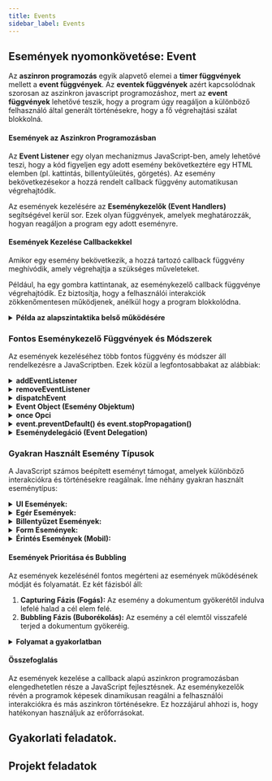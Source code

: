 ```yaml
---
title: Events
sidebar_label: Events
---
```


## Események nyomonkövetése: Event

Az **aszinron programozás** egyik alapvető elemei a **timer függvények** mellett a **event függvények**. Az **eventek függvények** azért kapcsolódnak szorosan az aszinkron javascript programozáshoz, mert az **event függvények** lehetővé teszik, hogy a program úgy reagáljon a különböző felhasználó által generált történésekre, hogy a fő végrehajtási szálat blokkolná.

#### Események az Aszinkron Programozásban

Az **Event Listener** egy olyan mechanizmus JavaScript-ben, amely lehetővé teszi, hogy a kód figyeljen egy adott esemény bekövetkeztére egy HTML elemben (pl. kattintás, billentyűleütés, görgetés). Az esemény bekövetkezésekor a hozzá rendelt callback függvény automatikusan végrehajtódik.

Az események kezelésére az **Eseménykezelők (Event Handlers)** segítségével kerül sor. Ezek olyan függvények, amelyek meghatározzák, hogyan reagáljon a program egy adott eseményre. 

#### Események Kezelése Callbackekkel

 Amikor egy esemény bekövetkezik, a hozzá tartozó callback függvény meghívódik, amely végrehajtja a szükséges műveleteket.

Például, ha egy gombra kattintanak, az eseménykezelő callback függvénye végrehajtódik. Ez biztosítja, hogy a felhasználói interakciók zökkenőmentesen működjenek, anélkül hogy a program blokkolódna.

<details className="dropdown-task">
  <summary><strong>Példa az alapszintaktika belső működésére</strong></summary>

Az alábbi példában egy egyszerű **Event Listener** szerepel, amely figyel egy gombra történő kattintást. Figyeljük meg az **event handler**-t.

#### Példa: Gombra történő kattintás figyelése

```html
<!DOCTYPE html>
<html lang="hu">
<head>
  <meta charset="UTF-8">
  <title>Event Listener Példa</title>
  <style>
    body {
      font-family: Arial, sans-serif;
      text-align: center;
      margin-top: 50px;
    }
    button {
      padding: 10px 20px;
      font-size: 16px;
      background-color: #3498db;
      color: white;
      border: none;
      border-radius: 5px;
      cursor: pointer;
      transition: background-color 0.3s ease;
    }
    button:hover {
      background-color: #2980b9;
    }
    p {
      font-size: 18px;
      margin-top: 20px;
    }
  </style>
</head>
<body>
  <h1>Event Listener Példa</h1>
  <button id="myButton">Kattints rám!</button>
  <p id="output">Itt fog megjelenni a kattintás eredménye.</p>

  <script>
    // HTML elem kiválasztása
    const button = document.getElementById('myButton');
    const output = document.getElementById('output');

    // Event handler (az eseménykezelő függvény)
    function handleClick() {
      output.textContent = 'A gombra kattintottál!';
    }

    // Event listener hozzáadása
    button.addEventListener('click', handleClick);
  </script>
</body>
</html>
```

#### Magyarázat:
1. **HTML Elem:**  
   - A `<button>` elem az az elem, amelyre az esemény figyelni fog.

2. **Event Handler:**  
   - A `handleClick` nevű függvény a konkrét eseménykezelő. Ez tartalmazza azt a logikát, amit végre kell hajtani, amikor a gombra kattintanak. Ebben az esetben a függvény egyszerűen megváltoztatja egy `<p>` elem szövegét.

3. **Event Listener:**  
   - A `button.addEventListener('click', handleClick);` sor hozzáadja az eseményfigyelőt a gombhoz. Ez azt jelenti, hogy amikor a felhasználó rákattint a gombra (az kattintási esemény bekövetkezik), a `handleClick` függvény automatikusan lefut.

#### Összegzés
- Az **`handleClick`** függvény az, amely megmutatja, mit történjen az esemény bekövetkezésekor.
- Az **`addEventListener`** köt össze egy adott eseményt (`'click'`) és az eseménykezelő függvényt (`handleClick`).

</details>



### Fontos Eseménykezelő Függvények és Módszerek

Az események kezeléséhez több fontos függvény és módszer áll rendelkezésre a JavaScriptben. Ezek közül a legfontosabbakat az alábbiak:

<details className="dropdown-task">
  <summary><strong>addEventListener</strong></summary>
  
   Az `addEventListener` módszer lehetővé teszi, hogy egy adott eseményhez eseménykezelőt (callback függvényt) adjunk hozzá egy DOM elemhez. Ez a módszer rugalmas és lehetővé teszi több eseménykezelő hozzáadását ugyanarra az eseményre.

   **Szintaxis:**
   ```javascript
   elem.addEventListener(eventType, callback, useCapture);
   ```
   
   - `eventType`: Az esemény típusa (pl. 'click', 'mouseover').
   - `callback`: A függvény, amelyet az esemény bekövetkeztekor hívnak meg.
   - `useCapture` (opcionális): Boolean érték, amely meghatározza, hogy az esemény fogása a felfelé (bubbling) vagy lefelé (capturing) fázisban történjen.

   **Példa:**
   ```javascript
   const button = document.querySelector('button');
   button.addEventListener('click', function(event) {
     console.log('Gomb kattintva!');
   });
   ```

</details>

<details className="dropdown-task">
  <summary><strong>removeEventListener</strong></summary>
   
   Az `removeEventListener` módszer segítségével eltávolíthatunk egy korábban hozzáadott eseménykezelőt. Ehhez ugyanazokat a paramétereket kell használnunk, mint az `addEventListener` esetében.

   **Szintaxis:**
   ```javascript
   elem.removeEventListener(eventType, callback, useCapture);
   ```
   
   **Példa:**
   ```javascript
   function handleClick(event) {
     console.log('Gomb kattintva!');
   }

   button.addEventListener('click', handleClick);
   // Eseménykezelő eltávolítása
   button.removeEventListener('click', handleClick);
   ```

</details>

<details className="dropdown-task">
  <summary><strong>dispatchEvent</strong></summary>
   
   A `dispatchEvent` módszer lehetővé teszi egy esemény manuális kiváltását egy DOM elemen. Ez különösen hasznos lehet teszteléskor vagy saját események létrehozásakor.

   **Szintaxis:**
   ```javascript
   elem.dispatchEvent(event);
   ```
   
   **Példa:**
   ```javascript
   const event = new Event('build');
   button.dispatchEvent(event);
   ```

</details>

<details className="dropdown-task">
  <summary><strong>Event Object (Esemény Objektum)</strong></summary>
   
   Az eseménykezelők általában egy esemény objektumot (`event`) kapnak paraméterként, amely információkat tartalmaz az eseményről, például az esemény típusát, a cél elemet, az egér pozícióját stb.

   **Példa:**
   ```javascript
   button.addEventListener('click', function(event) {
     console.log('Esemény típusa:', event.type);
     console.log('Cél elem:', event.target);
   });
   ```

</details>

<details className="dropdown-task">
  <summary><strong>once Opci</strong></summary>
   
   Az `addEventListener` harmadik paramétere egy opciós objektum is lehet, amely beállítható a `once` tulajdonság segítségével. Ha `true`, az eseménykezelő csak egyszer hajtódik végre, majd automatikusan eltávolításra kerül.

   **Példa:**
   ```javascript
   button.addEventListener('click', function(event) {
     console.log('Ez csak egyszer történik meg!');
   }, { once: true });
   ```

</details>

<details className="dropdown-task">
  <summary><strong>event.preventDefault() és event.stopPropagation()</strong></summary>
   
   Az eseménykezelők gyakran használják az `event` objektum metódusait az esemény viselkedésének módosítására:
   
   - `event.preventDefault()`: Megakadályozza az esemény alapértelmezett viselkedését (pl. egy link kattintásakor a böngésző átirányítását).
   - `event.stopPropagation()`: Megakadályozza, hogy az esemény továbbterjedjen a DOM fa többi részére (pl. ne fusson le a szülő elemek eseménykezelője).

   **Példa:**
   ```javascript
   const link = document.querySelector('a');
   link.addEventListener('click', function(event) {
     event.preventDefault(); // Megakadályozza a link követését
     event.stopPropagation(); // Megakadályozza az esemény továbbterjedését
     console.log('Link kattintva, de nem követi az URL-t!');
   });
   ```

</details>

<details className="dropdown-task">
  <summary><strong>Eseménydelegáció (Event Delegation)</strong></summary>
   
   Az eseménydelegáció egy olyan technika, ahol egy közös szülő elemhez adjuk hozzá az eseménykezelőt, és az esemény célja alapján kezeljük a gyermek elemek eseményeit. Ez különösen hasznos dinamikusan létrehozott elemek esetén.

   **Példa:**
   ```javascript
   const list = document.querySelector('ul');
   list.addEventListener('click', function(event) {
     if (event.target && event.target.nodeName === 'LI') {
       console.log('List item clicked:', event.target.textContent);
     }
   });
   ```

</details>

### Gyakran Használt Esemény Típusok

A JavaScript számos beépített eseményt támogat, amelyek különböző interakciókra és történésekre reagálnak. Íme néhány gyakran használt eseménytípus:

<details className="dropdown-task">
  <summary><strong>UI Események:</strong></summary>
   
  - `load`: Az oldal teljes betöltődése.
  - `DOMContentLoaded`: A HTML dokumentum betöltődése és feldolgozása, mielőtt a külső erőforrások (képek, stílusok) betöltődnének.
  - `resize`: Az ablak méretének megváltozása.
  - `scroll`: Az oldal görgetése.

</details>

<details className="dropdown-task">
  <summary><strong>Egér Események:</strong></summary>
   
  - `click`: Egér kattintás.
  - `dblclick`: Kettős kattintás.
  - `mouseover`: Az egérkurzor áthaladása egy elem fölött.
  - `mouseout`: Az egérkurzor elhagyja egy elem területét.
  - `mousedown`: Az egérgomb lenyomása.
  - `mouseup`: Az egérgomb felengedése.

</details>

<details className="dropdown-task">

  <summary><strong>Billentyűzet Események:</strong></summary>
   
  - `keydown`: Billentyű lenyomása.
  - `keyup`: Billentyű felengedése.
  - `keypress`: Billentyű lenyomása és elhagyása közötti időszak.

</details>

<details className="dropdown-task">

  <summary><strong>Form Események:</strong></summary>
   
  - `submit`: Űrlap beküldése.
  - `change`: Űrlapmező értékének megváltozása.
  - `input`: Felhasználó bevitele egy űrlapmezőbe.

</details>

<details className="dropdown-task">

  <summary><strong>Érintés Események (Mobil):</strong></summary>
   
  - `touchstart`: Érintés kezdete.
  - `touchmove`: Érintés mozgása.
  - `touchend`: Érintés vége.

</details>

#### Események Prioritása és Bubbling

Az események kezelésénél fontos megérteni az események működésének módját és folyamatát. Ez két fázisból áll:

1. **Capturing Fázis (Fogás):** Az esemény a dokumentum gyökerétől indulva lefelé halad a cél elem felé.
2. **Bubbling Fázis (Buborékolás):** Az esemény a cél elemtől visszafelé terjed a dokumentum gyökeréig.

<details className="dropdown-task">

  <summary><strong>Folyamat a gyakorlatban</strong></summary>
   
Alapértelmezés szerint az események a bubbling fázisban kezelődnek, de a `useCapture` paraméter segítségével beállítható, hogy az esemény a capturing fázisban kerüljön kezelésre.

**Példa:**
```javascript
document.getElementById('parent').addEventListener('click', function(event) {
  console.log('Szülő elem kattintása');
}, false); // Bubbling fázis

document.getElementById('child').addEventListener('click', function(event) {
  console.log('Gyermek elem kattintása');
}, true); // Capturing fázis
```

Ebben a példában a gyermek elem kattintása először a capturing fázisban kezelődik, majd a bubbling fázisban a szülő elem kattintása is.

</details>

#### Összefoglalás

Az események kezelése a callback alapú aszinkron programozásban elengedhetetlen része a JavaScript fejlesztésnek. Az eseménykezelők révén a programok képesek dinamikusan reagálni a felhasználói interakciókra és más aszinkron történésekre. Ez hozzájárul ahhozi is, hogy hatékonyan használjuk az erőforrásokat.

## Gyakorlati feladatok.


## Projekt feladatok